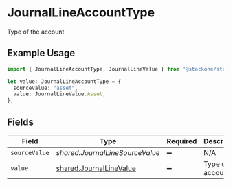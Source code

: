 # JournalLineAccountType

Type of the account

## Example Usage

```typescript
import { JournalLineAccountType, JournalLineValue } from "@stackone/stackone-client-ts/sdk/models/shared";

let value: JournalLineAccountType = {
  sourceValue: "asset",
  value: JournalLineValue.Asset,
};
```

## Fields

| Field                                                                     | Type                                                                      | Required                                                                  | Description                                                               | Example                                                                   |
| ------------------------------------------------------------------------- | ------------------------------------------------------------------------- | ------------------------------------------------------------------------- | ------------------------------------------------------------------------- | ------------------------------------------------------------------------- |
| `sourceValue`                                                             | *shared.JournalLineSourceValue*                                           | :heavy_minus_sign:                                                        | N/A                                                                       | asset                                                                     |
| `value`                                                                   | [shared.JournalLineValue](../../../sdk/models/shared/journallinevalue.md) | :heavy_minus_sign:                                                        | Type of account                                                           | asset                                                                     |